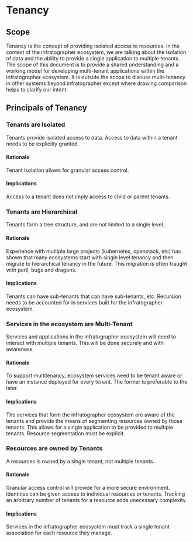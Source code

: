 # Tenancy

## Scope

Tenancy is the concept of providing isolated access to resources. In the context of the infratographer ecosystem, we are talking about the isolation of data and the ability to provide a single application to multiple tenants. The scope of this document is to provide a shared understanding and a working model for developing multi-tenant applications within the infratographer ecosystem. It is outside the scope to discuss multi-tenancy in other systems beyond infratographer except where drawing comparison helps to clarify our intent.

## Principals of Tenancy

### Tenants are Isolated

Tenants provide isolated access to data. Access to data within a tenant needs to be explicitly granted.

#### Rationale

Tenant isolation allows for granular access control.

#### Implications

Access to a tenant does not imply access to child or parent tenants.

### Tenants are Hierarchical

Tenants form a tree structure, and are not limited to a single level.

#### Rationale

Experience with multiple large projects (kubernetes, openstack, etc) has shown that many ecosystems start with single level tenancy and then migrate to hierarchical tenancy in the future. This migration is often fraught with peril, bugs and dragons.

#### Implications

Tenants can have sub-tenants that can have sub-tenants, etc. Recursion needs to be accounted for in services built for the infratographer ecosystem.

### Services in the ecosystem are Multi-Tenant

Services and applications in the infratographer ecosystem will need to interact with multiple tenants. This will be done securely and with awareness. 

#### Rationale

To support multitenancy, ecosystem services need to be tenant aware or have an instance deployed for every tenant. The former is preferable to the later.

#### Implications

The services that form the infratographer ecosystem are aware of the tenants and provide the means of segmenting resources owned by those tenants. This allows for a single application to be provided to multiple tenants. Resource segmentation must be explicit.

### Resources are owned by Tenants

A resources is owned by a single tenant, not multiple tenants.

#### Rationale

Granular access control will provide for a more secure environment. Identities can be given access to individual resources or tenants. Tracking an arbitrary number of tenants for a resource adds unecessary complexity.

#### Implications

Services in the infratographer ecosystem must track a single tenant association for each resource they manage.
